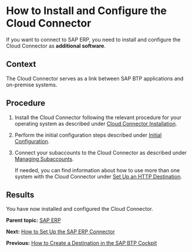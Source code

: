<!-- loio3d19a8a49a9140d391ba31d46c3407e7 -->

# How to Install and Configure the Cloud Connector

If you want to connect to SAP ERP, you need to install and configure the Cloud Connector as **additional software**.



## Context

The Cloud Connector serves as a link between SAP BTP applications and on-premise systems.



## Procedure

1.  Install the Cloud Connector following the relevant procedure for your operating system as described under [Cloud Connector Installation](https://help.sap.com/viewer/cca91383641e40ffbe03bdc78f00f681/Cloud/en-US/57ae3d62f63440f7952e57bfcef948d3.html).

2.  Perform the initial configuration steps described under [Initial Configuration](https://help.sap.com/viewer/cca91383641e40ffbe03bdc78f00f681/Cloud/en-US/db9170a7d97610148537d5a84bf79ba2.html).

3.  Connect your subaccounts to the Cloud Connector as described under [Managing Subaccounts](https://help.sap.com/viewer/cca91383641e40ffbe03bdc78f00f681/Cloud/en-US/f16df12fab9f4fe1b8a4122f0fd54b6e.html).

    If needed, you can find information about how to use more than one system with the Cloud Connector under [Set Up an HTTP Destination](https://help.sap.com/viewer/65de2977205c403bbc107264b8eccf4b/latest/en-US/3884bc38209843ac900d92adb9c2a863.html).




<a name="loio3d19a8a49a9140d391ba31d46c3407e7__result_mym_2yr_1pb"/>

## Results

You have now installed and configured the Cloud Connector.

**Parent topic:** [SAP ERP](SAP_ERP_7b85121.md "Perform the following steps to connect SAP S/4HANA Cloud for advanced financial closing to your SAP ERP system. Perform the last step only if it applies to your use case.")

**Next:** [How to Set Up the SAP ERP Connector](How_to_Set_Up_the_SAP_ERP_Connector_b139d1e.md "If you want to connect to SAP ERP, you require the SAP ERP connector for SAP S/4HANA Cloud for advanced financial closing as additional software.")

**Previous:** [How to Create a Destination in the SAP BTP Cockpit](How_to_Create_a_Destination_in_the_SAP_BTP_Cockpit_6ec6782.md "Create a destination for your SAP ERP system in your SAP BTP cockpit.")

